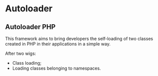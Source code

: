 # Autoloader
Autoloader PHP
---

This framework aims to bring developers the self-loading of two classes created in PHP in their applications in a simple way.

After two wigs:
* Class loading;
* Loading classes belonging to namespaces.
